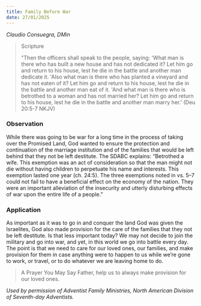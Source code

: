 ```yaml
---
title: Family Before War
date: 27/01/2025
---
```


_Claudio Consuegra, DMin_

> <p>Scripture</p>
> "Then the officers shall speak to the people, saying: 'What man is there who has built a new house and has not dedicated it? Let him go and return to his house, lest he die in the battle and another man dedicate it. 'Also what man is there who has planted a vineyard and has not eaten of it? Let him go and return to his house, lest he die in the battle and another man eat of it. 'And what man is there who is betrothed to a woman and has not married her? Let him go and return to his house, lest he die in the battle and another man marry her.' (Deu 20:5-7 NKJV)

### Observation

While there was going to be war for a long time in the process of taking over the Promised Land, God wanted to ensure the protection and continuation of the marriage institution and of the families that would be left behind that they not be left destitute. The SDABC explains: “Betrothed a wife. This exemption was an act of consideration so that the man might not die without having children to perpetuate his name and interests. This exemption lasted one year (ch. 24:5). The three exemptions noted in vs. 5–7 could not fail to have a beneficial effect on the economy of the nation. They were an important alleviation of the insecurity and utterly disturbing effects of war upon the entire life of a people.”

### Application

As important as it was to go in and conquer the land God was given the Israelites, God also made provision for the care of the families that they not be left destitute. Is that less important today? We may not decide to join the military and go into war, and yet, in this world we go into battle every day. The point is that we need to care for our loved ones, our families, and make provision for them in case anything were to happen to us while we’re gone to work, or travel, or to do whatever we are leaving home to do.

> <callout>A Prayer You May Say</callout>
> Father, help us to always make provision for our loved ones.

_Used by permission of Adventist Family Ministries, North American Division of Seventh-day Adventists._